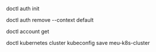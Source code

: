 doctl auth init

doctl auth remove --context default

doctl account get

doctl kubernetes cluster kubeconfig save meu-k8s-cluster